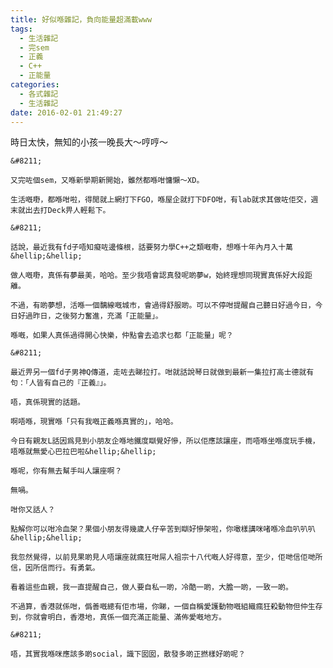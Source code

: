 ```yaml
---
title: 好似喺雜記，負向能量超滿載www
tags:
  - 生活雜記
  - 完sem
  - 正義
  - C++
  - 正能量
categories:
  - 各式雜記
  - 生活雜記
date: 2016-02-01 21:49:27
---
```


時日太快，無知的小孩一晚長大〜哼哼〜

	&#8211;

	又完咗個sem，又喺新學期新開始，雖然都喺咁慵懶〜XD。

	生活嘅嘢，都喺咁啦，得閒就上網打下FGO，喺屋企就打下DFO咁，有lab就求其做咗佢交，週末就出去打Deck畀人輕鬆下。

	&#8211;

	話說，最近我有fd子唔知癡咗邊條根，話要努力學C++之類嘅嘢，想喺十年內月入十萬&hellip;&hellip;

	做人嘅嘢，真係有夢最美，哈哈。至少我唔會認真發呢啲夢w，始終理想同現實真係好大段距離。

	不過，有啲夢想，活喺一個黐線嘅城市，會過得舒服啲。可以不停咁提醒自己聽日好過今日，今日好過昨日，之後努力奮進，充滿「正能量」。

	喺嘅，如果人真係過得開心快樂，仲點會去追求乜都「正能量」呢？

	&#8211;

	最近畀另一個fd子男神Q傳道，走咗去睇拉打。咁就話說琴日就做到最新一集拉打高士德就有句：「人皆有自己的『正義』」。

	唔，真係現實的話題。

	啊唔喺，現實喺「只有我嘅正義喺真實的」，哈哈。

	今日有親友L話因爲見到小朋友企喺地鐵度瞓覺好慘，所以佢應該讓座，而唔喺坐喺度玩手機，唔喺就無愛心巴拉巴啦&hellip;&hellip;

	喺呢，你有無去幫手叫人讓座啊？

	無喎。

	咁你又話人？

	點解你可以咁冷血架？果個小朋友得幾歲人仔辛苦到瞓好慘架啦，你噉樣講咪啫喺冷血叭叭叭&hellip;&hellip;

	我忽然覺得，以前見果啲見人唔讓座就瘋狂咁屌人祖宗十八代嘅人好得意，至少，佢哋信佢哋所信，因所信而行。有勇氣。

	看着這些血親，我一直提醒自己，做人要自私一啲，冷酷一啲，大膽一啲，一致一啲。

	不過算，香港就係咁，僞善嘅總有佢市場，你睇，一個自稱愛護動物嘅組織瘋狂殺動物但仲生存到，你就會明白，香港地，真係一個充滿正能量、滿佈愛嘅地方。

	&#8211;

	唔，其實我喺咪應該多啲social，識下囡囡，散發多啲正撚樣好啲呢？
